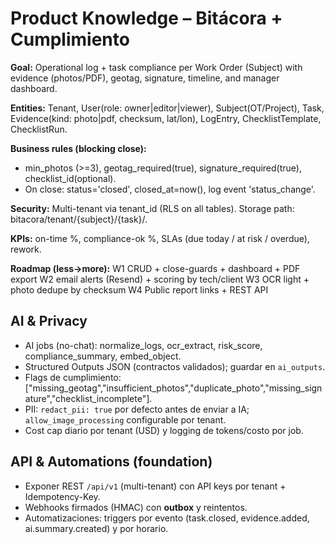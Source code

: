 # Product Knowledge – Bitácora + Cumplimiento
**Goal:** Operational log + task compliance per Work Order (Subject) with evidence (photos/PDF), geotag, signature, timeline, and manager dashboard.

**Entities:** Tenant, User(role: owner|editor|viewer), Subject(OT/Project), Task, Evidence(kind: photo|pdf, checksum, lat/lon), LogEntry, ChecklistTemplate, ChecklistRun.

**Business rules (blocking close):**
- min_photos (>=3), geotag_required(true), signature_required(true), checklist_id(optional).
- On close: status='closed', closed_at=now(), log event 'status_change'.

**Security:** Multi-tenant via tenant_id (RLS on all tables). Storage path: bitacora/tenant/{subject}/{task}/.

**KPIs:** on-time %, compliance-ok %, SLAs (due today / at risk / overdue), rework.

**Roadmap (less→more):**
W1 CRUD + close-guards + dashboard + PDF export
W2 email alerts (Resend) + scoring by tech/client
W3 OCR light + photo dedupe by checksum
W4 Public report links + REST API

## AI & Privacy
- AI jobs (no-chat): normalize_logs, ocr_extract, risk_score, compliance_summary, embed_object.
- Structured Outputs JSON (contractos validados); guardar en `ai_outputs`.
- Flags de cumplimiento: ["missing_geotag","insufficient_photos","duplicate_photo","missing_signature","checklist_incomplete"].
- PII: `redact_pii: true` por defecto antes de enviar a IA; `allow_image_processing` configurable por tenant.
- Cost cap diario por tenant (USD) y logging de tokens/costo por job.

## API & Automations (foundation)
- Exponer REST `/api/v1` (multi-tenant) con API keys por tenant + Idempotency-Key.
- Webhooks firmados (HMAC) con **outbox** y reintentos.
- Automatizaciones: triggers por evento (task.closed, evidence.added, ai.summary.created) y por horario.